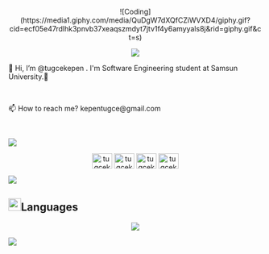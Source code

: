 <p align="center">
  ![Coding](https://media1.giphy.com/media/QuDgW7dXQfCZiWVXD4/giphy.gif?cid=ecf05e47rdlhk3pnvb37xeaqszmdyt7jtv1f4y6amyyals8j&rid=giphy.gif&ct=s)
</p>

<p align="center">
  <img src="https://readme-typing-svg.herokuapp.com/?lines=Hello+Visitor;I'm+Tugce+Kepen&font=Fira%20Code&center=true&width=440&height=45&color=FFFFFF&vCenter=true&size=30">
</p>

<p align="center">
  <p>👋 Hi, I’m @tugcekepen . I'm Software Engineering student at Samsun University.💞️</p> <br/>
  <p>📫 How to reach me? kepentugce@gmail.com</p> <br/>
</p>

<img src="https://user-images.githubusercontent.com/73097560/115834477-dbab4500-a447-11eb-908a-139a6edaec5c.gif"><br>

<p align="center">
  <a href="https://twitter.com/tugcekepen" target="blank"><img align="center" src="https://raw.githubusercontent.com/rahuldkjain/github-profile-readme-generator/master/src/images/icons/Social/twitter.svg" alt="tugcekepen" height="30" width="40" /></a>
  <a href="https://linkedin.com/in/tugcekepen" target="blank"><img align="center" src="https://raw.githubusercontent.com/rahuldkjain/github-profile-readme-generator/master/src/images/icons/Social/linked-in-alt.svg" alt="tugcekepen" height="30" width="40" /></a>
  <a href="https://instagram.com/tugcekepen" target="blank"><img align="center" src="https://raw.githubusercontent.com/rahuldkjain/github-profile-readme-generator/master/src/images/icons/Social/instagram.svg" alt="tugcekepen" height="30" width="40" /></a>
  <a href="https://www.hackerrank.com/tugcekepen" target="blank"><img align="center" src="https://raw.githubusercontent.com/rahuldkjain/github-profile-readme-generator/master/src/images/icons/Social/hackerrank.svg" alt="tugcekepen" height="30" width="40" /></a>
</p>

<img src="https://user-images.githubusercontent.com/73097560/115834477-dbab4500-a447-11eb-908a-139a6edaec5c.gif"><br>

## <img src="https://media2.giphy.com/media/QssGEmpkyEOhBCb7e1/giphy.gif?cid=ecf05e47a0n3gi1bfqntqmob8g9aid1oyj2wr3ds3mg700bl&rid=giphy.gif" width ="25"><b>Languages</b>
<p align="center">
  <a href="https://skillicons.dev">
    <img src="https://skillicons.dev/icons?i=py,java,cs,dotnet,dart,flutter,html,css" />
  </a>
</p>

![](https://komarev.com/ghpvc/?username=tugcekepen&color=ff69b4&style=for-the-badge)
